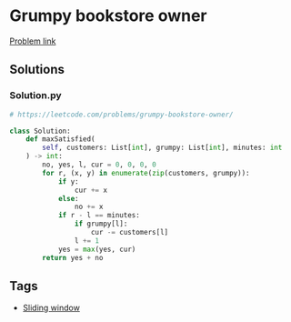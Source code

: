 # Grumpy bookstore owner

[Problem link](https://leetcode.com/problems/grumpy-bookstore-owner/)

## Solutions


### Solution.py
```py
# https://leetcode.com/problems/grumpy-bookstore-owner/

class Solution:
    def maxSatisfied(
        self, customers: List[int], grumpy: List[int], minutes: int
    ) -> int:
        no, yes, l, cur = 0, 0, 0, 0
        for r, (x, y) in enumerate(zip(customers, grumpy)):
            if y:
                cur += x
            else:
                no += x
            if r - l == minutes:
                if grumpy[l]:
                    cur -= customers[l]
                l += 1
            yes = max(yes, cur)
        return yes + no
```
## Tags

* [Sliding window](/Collections/sliding-window.md#sliding-window)

